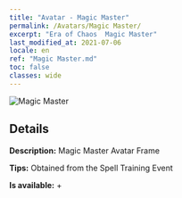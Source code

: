 ```yaml
---
title: "Avatar - Magic Master"
permalink: /Avatars/Magic Master/
excerpt: "Era of Chaos  Magic Master"
last_modified_at: 2021-07-06
locale: en
ref: "Magic Master.md"
toc: false
classes: wide
---
```

 ![Magic Master](/images/a/avatarFrame_37.png)

## Details

 **Description:** Magic Master Avatar Frame 

 **Tips:** Obtained from the Spell Training Event 

 **Is available:**  + 

